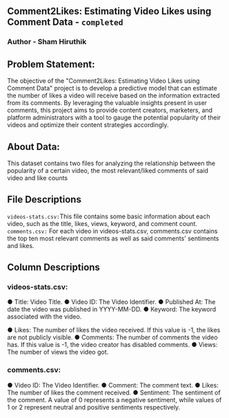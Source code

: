 ## Comment2Likes: Estimating Video Likes using Comment Data - `completed`
### Author - Sham Hiruthik

## Problem Statement:

The objective of the "Comment2Likes: Estimating Video Likes using Comment Data" project is
to develop a predictive model that can estimate the number of likes a video will receive based
on the information extracted from its comments. By leveraging the valuable insights present in
user comments, this project aims to provide content creators, marketers, and platform
administrators with a tool to gauge the potential popularity of their videos and optimize their
content strategies accordingly.

## About Data:

This dataset contains two files for analyzing the relationship between the popularity of a certain
video, the most relevant/liked comments of said video and like counts
## File Descriptions
`videos-stats.csv:`This file contains some basic information about each video, such as the title, likes, views,
keyword, and comment count.
`comments.csv:` For each video in videos-stats.csv, comments.csv contains the top ten most relevant
comments as well as said comments' sentiments and likes.

## Column Descriptions
### videos-stats.csv:

● Title: Video Title.
● Video ID: The Video Identifier.
● Published At: The date the video was published in YYYY-MM-DD.
● Keyword: The keyword associated with the video.

● Likes: The number of likes the video received. If this value is -1, the likes are not
publicly visible.
● Comments: The number of comments the video has. If this value is -1, the video creator
has disabled comments.
● Views: The number of views the video got.

### comments.csv:

● Video ID: The Video Identifier.
● Comment: The comment text.
● Likes: The number of likes the comment received.
● Sentiment: The sentiment of the comment. A value of 0 represents a negative
sentiment, while values of 1 or 2 represent neutral and positive sentiments respectively.

